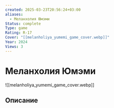 ```yaml
---
created: 2025-03-23T20:56:24+03:00
aliases:
  - Меланхолия Юмэми
Status: complete
Type: game
Rating: R-17
Cover: "[[melanholiya_yumemi_game_cover.webp]]"
Year: 2024
Views: 3
---
```


# Меланхолия Юмэми


![[melanholiya_yumemi_game_cover.webp]]


## Описание


